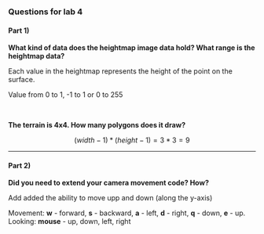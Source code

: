 ### Questions for lab 4

#### Part 1)

**What kind of data does the heightmap image data hold? What range is the heightmap data?**

Each value in the heightmap represents the height of the point on the surface. 

Value from 0 to 1, -1 to 1 or 0 to 255



</br>

**The terrain is 4x4. How many polygons does it draw?**

```math
(width-1) * (height-1) = 3 * 3 = 9
```


----

#### Part 2)

**Did you need to extend your camera movement code? How?**

Add added the ability to move upp and down (along the y-axis)

Movement: **w** - forward, **s** - backward, **a** - left, **d** - right, **q** - down, **e** - up. 
Looking: **mouse** - up, down, left, right